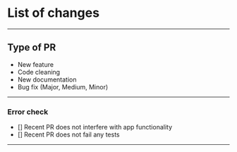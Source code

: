 # List of changes




-------------------------------------------------------------

## Type of PR

* New feature
* Code cleaning
* New documentation
* Bug fix (Major, Medium, Minor)

------------------------------------------------------------

### Error check

- [] Recent PR does not interfere with app functionality
- [] Recent PR does not fail any tests

------------------------------------------------------------

<!---
Example: 
Fix|Update for Instanstock/PR-Number/name_of_fix
--->